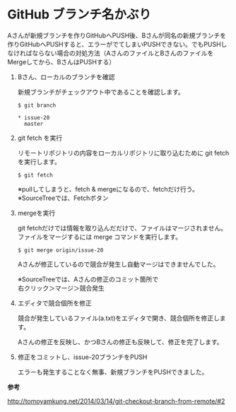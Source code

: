 # GitHub ブランチ名かぶり

Aさんが新規ブランチを作りGitHubへPUSH後、Bさんが同名の新規ブランチを作りGitHubへPUSHすると、エラーがでてしまいPUSHできない。でもPUSHしなければならない場合の対処方法（AさんのファイルとBさんのファイルをMergeしてから、BさんはPUSHする）

1. Bさん、ローカルのブランチを確認

    新規ブランチがチェックアウト中であることを確認します。

    ```
    $ git branch

    * issue-20
      master
    ```

1. git fetch を実行

    リモートリポジトリの内容をローカルリポジトリに取り込むために git fetch を実行します。
    ```
    $ git fetch
    ```
    ※pullしてしまうと、fetch & mergeになるので、fetchだけ行う。  
    ※SourceTreeでは、Fetchボタン

1. mergeを実行

   git fetchだけでは情報を取り込んだだけで、ファイルはマージされません。ファイルをマージするには merge コマンドを実行します。

    ```
    $ git merge origin/issue-20
    ```

    Aさんが修正しているので競合が発生し自動マージはできませんでした。

    ※SourceTreeでは、Aさんの修正のコミット箇所で  
    右クリック＞マージ＞競合発生

1. エディタで競合個所を修正

    競合が発生しているファイル(a.txt)をエディタで開き、競合個所を修正します。

    Aさんの修正を反映し、かつBさんの修正も反映して、修正を完了します。

1. 修正をコミットし、issue-20ブランチをPUSH

    エラーも発生することなく無事、新規ブランチをPUSHできました。


**参考**

http://tomoyamkung.net/2014/03/14/git-checkout-branch-from-remote/#2
